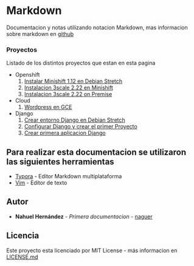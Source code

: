 # Markdown

Documentacion y notas utilizando notacion Markdown, mas informacion sobre markdown en [github](https://help.github.com/articles/basic-writing-and-formatting-syntax)

### Proyectos

Listado de los distintos proyectos que estan en esta pagina

* Openshift
  1. [Instalar Minishift 1.12 en Debian Stretch](./instalar_minishift_1.12_en_debian_stretch.md)
  2. [Instalacion 3scale 2.22 en Minishift](./instalacion_3scale_2.22_en_minishift.md)
  3. [Instalacion 3scale 2.22 on Premise](./instalacion_3scale_2.22_on_premise.md)
* Cloud
  1. [Wordpress en GCE](./wordpress_en_gce.md)
* Django
  1. [Crear entorno Django en Debian Stretch](./crear_entorno_django_en_debian9.md)
  2. [Configurar Django y crear el primer Proyecto](./configurar_django_y_crear_el_primer_proyecto.md)
  3. [Crear primera aplicacion Django](./crear_primera_aplicacion_django.md)

## Para realizar esta documentacion se utilizaron las siguientes herramientas

* [Typora](http://typora.io) - Editor Markdown multiplataforma
* [Vim](https://www.vim.org) - Editor de texto

## Autor

* **Nahuel Hernández** - *Primera documentacion* - [naguer](https://github.com/naguer)

## Licencia

Este proyecto esta licenciado por MIT License - más informacion en [LICENSE.md](LICENSE.md) 
